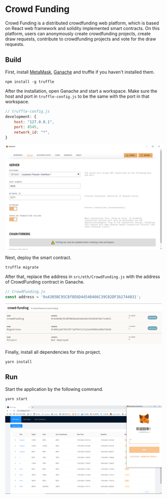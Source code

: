 # Crowd Funding

Crowd Funding is a distributed crowdfunding web platform, which is based on React web framework and solidity implemented smart contracts. On this platform, users can anonymously create crowdfunding projects, create draw requests, contribute to crowdfunding projects and vote for the draw requests.

## Build

First, install [MetaMask](https://metamask.io/), [Ganache](https://www.trufflesuite.com/ganache) and truffle if you haven't installed them.

```shell
npm install -g truffle
```

After the installation, open Ganache and start a workspace. Make sure the host and port in `truffle-config.js` to be the same with the port in that workspace.

```javascript
// truffle-config.js
development: {
	host: "127.0.0.1",
	port: 8545,
	network_id: "*",
}
```

![ganache_port](.\public\ganache_port.png)

Next, deploy the smart contract.

```shell
truffle migrate
```

After that, replace the address in `src/eth/CrowdFunding.js`  with the address of CrowdFunding contract in Ganache.

```javascript
// CrowdFunding.js
const address = '0xA305BC95CBf8E6D4d540466C39C02DF3b2744031';
```

![ganache_address](./public/ganache_address.png)

Finally, install all dependencies for this project.

```shell
yarn install
```

## Run

Start the application by the following command.

```shell
yarn start
```

![home](.\public\home.png)
